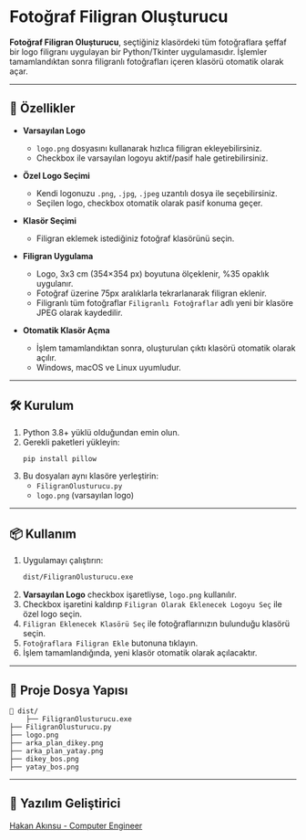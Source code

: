 # Fotoğraf Filigran Oluşturucu

**Fotoğraf Filigran Oluşturucu**, seçtiğiniz klasördeki tüm fotoğraflara şeffaf bir logo filigranı uygulayan bir Python/Tkinter uygulamasıdır. İşlemler tamamlandıktan sonra filigranlı fotoğrafları içeren klasörü otomatik olarak açar.

---

## 🚀 Özellikler

- **Varsayılan Logo**  
  - `logo.png` dosyasını kullanarak hızlıca filigran ekleyebilirsiniz.  
  - Checkbox ile varsayılan logoyu aktif/pasif hale getirebilirsiniz.

- **Özel Logo Seçimi**  
  - Kendi logonuzu `.png`, `.jpg`, `.jpeg` uzantılı dosya ile seçebilirsiniz.  
  - Seçilen logo, checkbox otomatik olarak pasif konuma geçer.

- **Klasör Seçimi**  
  - Filigran eklemek istediğiniz fotoğraf klasörünü seçin.

- **Filigran Uygulama**  
  - Logo, 3x3 cm (354×354 px) boyutuna ölçeklenir, %35 opaklık uygulanır.  
  - Fotoğraf üzerine 75px aralıklarla tekrarlanarak filigran eklenir.  
  - Filigranlı tüm fotoğraflar `Filigranlı Fotoğraflar` adlı yeni bir klasöre JPEG olarak kaydedilir.

- **Otomatik Klasör Açma**  
  - İşlem tamamlandıktan sonra, oluşturulan çıktı klasörü otomatik olarak açılır.
  - Windows, macOS ve Linux uyumludur.

---

## 🛠️ Kurulum

1. Python 3.8+ yüklü olduğundan emin olun.
2. Gerekli paketleri yükleyin:
   ```bash
   pip install pillow
   ```
3. Bu dosyaları aynı klasöre yerleştirin:
   - `FiligranOlusturucu.py`
   - `logo.png` (varsayılan logo)

---

## 📦 Kullanım

1. Uygulamayı çalıştırın:
   ```bash
   dist/FiligranOlusturucu.exe
   ```
2. **Varsayılan Logo** checkbox işaretliyse, `logo.png` kullanılır.
3. Checkbox işaretini kaldırıp `Filigran Olarak Eklenecek Logoyu Seç` ile özel logo seçin.
4. `Filigran Eklenecek Klasörü Seç` ile fotoğraflarınızın bulunduğu klasörü seçin.
5. `Fotoğraflara Filigran Ekle` butonuna tıklayın.
6. İşlem tamamlandığında, yeni klasör otomatik olarak açılacaktır.

---

## 📂 Proje Dosya Yapısı

```plaintext
📂 dist/
    ├── FiligranOlusturucu.exe
├── FiligranOlusturucu.py
├── logo.png
├── arka_plan_dikey.png
├── arka_plan_yatay.png
├── dikey_bos.png
├── yatay_bos.png
```

---

## 🤝 **Yazılım Geliştirici**

[Hakan Akınsu - Computer Engineer](https://github.com/hakanakinsu0)

